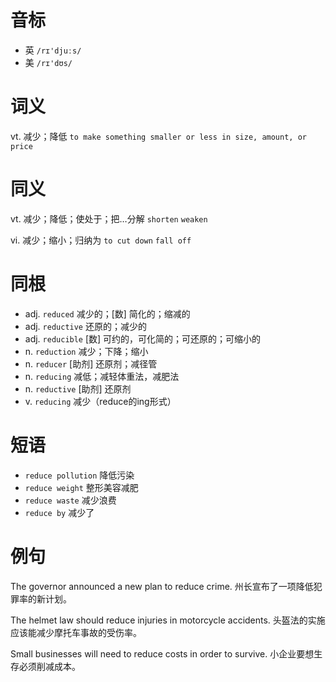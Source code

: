 # 音标

- 英 `/rɪ'djuːs/`
- 美 `/rɪ'dʊs/`

# 词义

vt. 减少；降低
`to make something smaller or less in size, amount, or price`

# 同义

vt. 减少；降低；使处于；把…分解
`shorten` `weaken`

vi. 减少；缩小；归纳为
`to cut down` `fall off`

# 同根

- adj. `reduced` 减少的；[数] 简化的；缩减的
- adj. `reductive` 还原的；减少的
- adj. `reducible` [数] 可约的，可化简的；可还原的；可缩小的
- n. `reduction` 减少；下降；缩小
- n. `reducer` [助剂] 还原剂；减径管
- n. `reducing` 减低；减轻体重法，减肥法
- n. `reductive` [助剂] 还原剂
- v. `reducing` 减少（reduce的ing形式）

# 短语

- `reduce pollution` 降低污染
- `reduce weight` 整形美容减肥
- `reduce waste` 减少浪费
- `reduce by` 减少了

# 例句

The governor announced a new plan to reduce crime.
州长宣布了一项降低犯罪率的新计划。

The helmet law should reduce injuries in motorcycle accidents.
头盔法的实施应该能减少摩托车事故的受伤率。

Small businesses will need to reduce costs in order to survive.
小企业要想生存必须削减成本。


